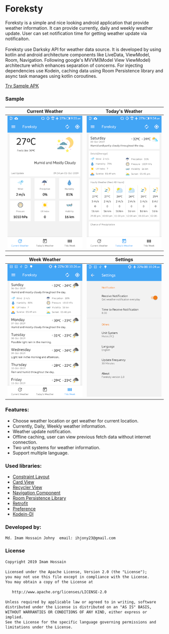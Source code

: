# Foreksty


Foreksty is a simple and nice looking android application that provide weather information. It can provide currently, daily and weekly weather update. User can set notification time for getting weather update via notificaiton.
<br><br>Foreksty use Darksky API for weather data source. It is developed by using kotlin and android architecture components like LiveData, ViewModel, Room, Navigation. Following google's MVVM(Model View ViewModel) architecture which enhances separation of concerns. For injecting
dependencies use Kodein, caching data using Room Persistence library and async task manages using kotlin coroutines.

[Try Sample APK](https://drive.google.com/open?id=1BtVu5F55nxf2s8wHzIS0NDfQftlP7EFy)


### Sample

Current Weather | Today's Weather
-------------|-----------------
![alt text](screenshots/_current.png "Current Weather") | ![alt text](screenshots/_today.png "Today's Weather") 

Week Weather | Settings
-------------|-----------------
![alt text](screenshots/_week.png "This Week") | ![alt text](screenshots/_settings.png "Settings")


### Features:

* Choose weather location or get weather for current location.
* Currently, Daily, Weekly weather information.
* Weather update notification. 
* Offline caching, user can view previous fetch data without internet connection.
* Two unit systems for weather information.
* Support multiple language.


### Used libraries:

* [Constraint Layout](https://developer.android.com/training/constraint-layout)
* [Card View](https://developer.android.com/guide/topics/ui/layout/cardview)
* [Recycler View](https://developer.android.com/guide/topics/ui/layout/recyclerview)
* [Navigation Component](https://developer.android.com/guide/navigation/navigation-getting-started)
* [Room Persistence Library](https://developer.android.com/topic/libraries/architecture/room)
* [Retrofit](http://square.github.io/retrofit/)
* [Preference](https://developer.android.com/reference/android/preference/Preference)
* [Kodein-DI](https://github.com/Kodein-Framework/Kodein-DI)


### Developed by:

	Md. Imam Hossain Johny  email: ihjony23@gmail.com


### License

```
Copyright 2019 Imam Hossain

Licensed under the Apache License, Version 2.0 (the "License");
you may not use this file except in compliance with the License.
You may obtain a copy of the License at

   http://www.apache.org/licenses/LICENSE-2.0

Unless required by applicable law or agreed to in writing, software
distributed under the License is distributed on an "AS IS" BASIS,
WITHOUT WARRANTIES OR CONDITIONS OF ANY KIND, either express or implied.
See the License for the specific language governing permissions and
limitations under the License.
